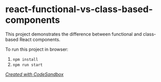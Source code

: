 # react-functional-vs-class-based-components
This project demonstrates the difference between functional and class-based React components.

To run this project in browser:
1. `npm install`
1. `npm run start`

[_Created with CodeSandbox_](https://codesandbox.io)